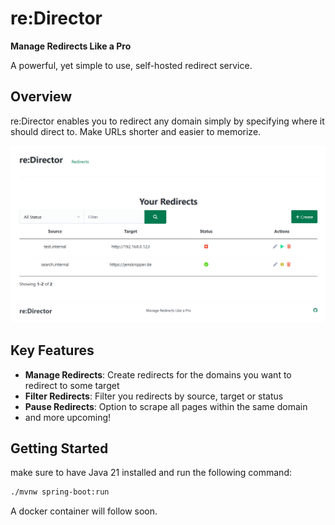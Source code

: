 # re:Director

**Manage Redirects Like a Pro**

A powerful, yet simple to use, self-hosted redirect service.

## Overview

re:Director enables you to redirect any domain simply by specifying where it should direct to. Make URLs shorter and easier to memorize.

![re:Director Main Page](doc/main_page.png)

## Key Features

- **Manage Redirects**: Create redirects for the domains you want to redirect to some target
- **Filter Redirects**: Filter you redirects by source, target or status
- **Pause Redirects**: Option to scrape all pages within the same domain
- and more upcoming!

## Getting Started

make sure to have Java 21 installed and run the following command:

```bash
./mvnw spring-boot:run
```
A docker container will follow soon.